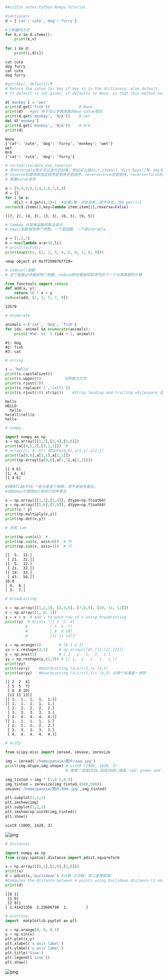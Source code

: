 

```python
##cs231n notes:Python Numpy Tutorial

#idctionary
d = {'cat':'cute','dog':'furry'}

#三种遍历方式
for k,v in d.items():
    print(k,v)
    
for i in d:
    print(i,d[i])

```

    cat cute
    dog furry
    cat cute
    dog furry



```python
#get(key[, default])¶
# Return the value for key if key is in the dictionary, else default. 
# If default is not given, it defaults to None, so that this method never raises a KeyError.

d['monkey'] = 'wet'
print(d.get('fish'))             # None
print(d)   #get 并不会让字典里面的key-value增加
print(d.get('monkey', 'N/A'))    # wet
del d['monkey']                       
print(d.get('monkey', 'N/A'))    # N/A
print(d)
```

    None
    {'cat': 'cute', 'dog': 'furry', 'monkey': 'wet'}
    wet
    N/A
    {'cat': 'cute', 'dog': 'furry'}



```python
# sorted(iterable,key,reverse)
# 其中iterable表示可以迭代的对象，例如可以是dict.items()、dict.keys()等，key是一个函数，用来选取参与比较的元素，
# reverse则是用来指定排序是倒序还是顺序，reverse=true则是倒序，reverse=false时则是顺序，默认时reverse=false。
# 根据value排序

a = [9,4,9,9,3,4,3,6,7,6,9]
d = {}
for i in a:
    d[i] = d.get(i,1)+1  #如果i第一次放进来，即不存在，则d.get()=1
sorted(d.items(),key=lambda item:item[1],reverse=False)
```




    [(7, 2), (4, 3), (3, 3), (6, 3), (9, 5)]




```python
# lambda 对简单函数的简洁表示
# map()函数接受两个参数，一个是函数，一个是iterable

a = [1,2,3]
b = map(lambda a:a+10,li)
# print(list(b))
print(map(str, [1, 2, 3, 4, 5, 6, 7, 8, 9]))

```

    <map object at 0x7f299876ff28>



```python
# reduce()函数
# 这个函数必须接收两个参数，reduce把结果继续和序列的下一个元素做累积计算

from functools import reduce
def add(x, y):
    return 10 * x + y
reduce(add, [1, 3, 5, 7, 9])
```




    13579




```python
# enumerate

animals = {'cat', 'dog', 'fish'}
for idx, animal in enumerate(animals):
    print('#%d: %s' % (idx + 1, animal))
```

    #1: dog
    #2: fish
    #3: cat



```python
# string

s = 'hello'
print(s.capitalize())
print(s.upper())           #转换为大写
print(s.rjust(7))
print(s.replace('l','(ell)'))
print(s.rjust(10).strip())    #Strip leading and trailing whitespace 去掉开头和结尾的空格
```

    Hello
    HELLO
      hello
    he(ell)(ell)o
    hello



```python
# numpy

import numpy as np
a = np.array([[1,2],[3,4],[5,6]])
print(a[[0,1,2],[0,1,1]])  #
# array([1, 4, 6]) 相当于a[0,0],a[1,1],a[2,1]
print([a[0,0],a[1,1],a[2,1]])
print(np.array([a[0,0],a[1,1],a[2,1]]))
```

    [1 4 6]
    [1, 4, 6]
    [1 4 6]



```python
#和MATLAB不同，*是元素逐个相乘，而不是矩阵乘法。
#在Numpy中使用dot来进行矩阵乘法

x = np.array([[1,2],[3,4]], dtype=np.float64)
y = np.array([[5,6],[7,8]], dtype=np.float64)
print(x * y)
print(np.multiply(x,y))
print(np.dot(x,y))

# 求和 sum

print(np.sum(x))  # 
print(np.sum(x, axis=0))  # 列
print(np.sum(x, axis=1))  # 行
```

    [[  5.  12.]
     [ 21.  32.]]
    [[  5.  12.]
     [ 21.  32.]]
    [[ 19.  22.]
     [ 43.  50.]]
    10.0
    [ 4.  6.]
    [ 3.  7.]



```python
# broadcasting

x = np.array([[1,2,3], [4,5,6], [7,8,9], [10, 11, 12]])
v = np.array([1, 0, 1])
y = x + v  # Add v to each row of x using broadcasting
print(y)  # Prints "[[ 2  2  4]
         #          [ 5  5  7]
         #          [ 8  8 10]
         #          [11 11 13]]"
            
x = np.arange(4)        # [0 1 2 3]
xx = x.reshape(4,1)     # np.array([[0],[1],[2],[3]])
y = np.ones(5)          # [ 1.  1.  1.  1.  1.]
yy = np.reshape(y,(1,5)) # [[ 1.  1.  1.  1.  1.]]
print(yy)
print(xx+y)    #boardcasting (4,1)+(5,)= (4,5)
print(xx+yy)   #boardcasting (4,1)+(1,5)= (4,5) 这两个结果是一样的
```

    [[ 2  2  4]
     [ 5  5  7]
     [ 8  8 10]
     [11 11 13]]
    [[ 1.  1.  1.  1.  1.]]
    [[ 1.  1.  1.  1.  1.]
     [ 2.  2.  2.  2.  2.]
     [ 3.  3.  3.  3.  3.]
     [ 4.  4.  4.  4.  4.]]
    [[ 1.  1.  1.  1.  1.]
     [ 2.  2.  2.  2.  2.]
     [ 3.  3.  3.  3.  3.]
     [ 4.  4.  4.  4.  4.]]



```python
# SciPy

from scipy.misc import imread, imsave, imresize

img = imread('/home/panxie/图片/aaa.jpg')
print(img.dtype,img.shape) # uint8 (1009, 1428, 3) 
                           # 像素：宽度1428,高度1009,通道：red，green and blue channels

img_tinted = img * [1,0.5,0.9]
img_tinted = imresize(img_tinted,(500,500))
imsave('/home/panxie/图片/bbb.jpg',img_tinted)

plt.subplot(1,2,1)
plt.imshow(img)
plt.subplot(1,2,2)
plt.imshow(np.uint8(img_tinted))
plt.show()
```

    uint8 (1009, 1428, 3)



![png](output_10_1.png)



```python
# distances

import numpy as np
from scipy.spatial.distance import pdist,squareform

x = np.array([[0,1],[1,0],[2,0]])
print(x)
d = pdist(x,'euclidean') #计算（2范数）欧几里德距离
#Computes the distance between m points using Euclidean distance (2-norm) as the distance metric between the points. The points are arranged as m n-dimensional row vectors in the matrix X.
print(d)
```

    [[0 1]
     [1 0]
     [2 0]]
    [ 1.41421356  2.23606798  1.        ]



```python
# plotting
import  matplotlib.pyplot as plt

x = np.arange(0, 8, 0.1)
y = np.sin(x)
plt.plot(x,y)
plt.xlabel('x axis label')
plt.ylabel('y axis label')
plt.title('Sine')
plt.legend(['sine'])
plt.show()
```


![png](output_12_0.png)



```python

```
